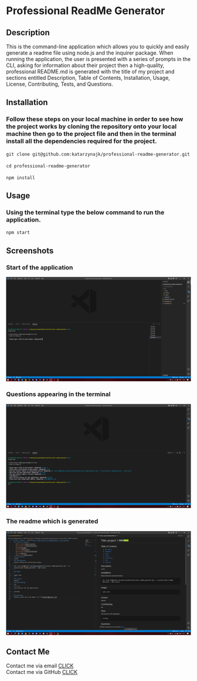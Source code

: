 # Professional ReadMe Generator

## Description

This is the command-line application which allows you to quickly and easily generate a readme file using node.js and the inquirer package.
When running the application, the user is presented with a series of prompts in the CLI, asking for information about their project then a high-quality, professional README.md is generated with the title of my project and sections entitled Description, Table of Contents, Installation, Usage, License, Contributing, Tests, and Questions.

## Installation

### Follow these steps on your local machine in order to see how the project works by cloning the repository onto your local machine then go to the project file and then in the terminal install all the dependencies required for the project.

```
git clone git@github.com:katarzynajk/professional-readme-generator.git

cd professional-readme-generator

npm install
```

## Usage

### Using the terminal type the below command to run the application.

```
npm start
```

## Screenshots

### Start of the application

![alt text](./img/2022-06-07.png)

### Questions appearing in the terminal

![alt text](<./img/2022-06-07%20(2).png>)

### The readme which is generated

![alt text](<./img/2022-06-07%20(3).png>)

## Contact Me

Contact me via email [CLICK](kat.d.jaromin@gmail.com)
<br>
Contact me via GitHub [CLICK](https://github.com/katarzynajk)

